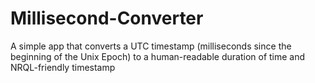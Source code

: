 # Millisecond-Converter
A simple app that converts a UTC timestamp (milliseconds since the beginning of the Unix Epoch) to a human-readable duration of time and NRQL-friendly timestamp

